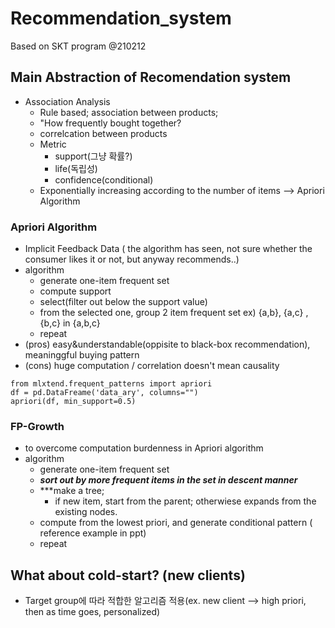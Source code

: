 # Recommendation_system
Based on SKT program @210212

## Main Abstraction of Recomendation system
* Association Analysis
  * Rule based; association between products;
  * "How frequently bought together?
  * correlcation between products
  * Metric
    * support(그냥 확률?)
    * life(독립성)
    * confidence(conditional)
  * Exponentially increasing according to the number of items --> Apriori Algorithm
### Apriori Algorithm
  * Implicit Feedback Data ( the algorithm has seen, not sure whether the consumer likes it or not, but anyway recommends..)
  * algorithm
    * generate one-item frequent set
    * compute support
    * select(filter out below the support value)
    * from the selected one, group 2 item frequent set ex) {a,b}, {a,c} ,{b,c} in {a,b,c}
    * repeat
  * (pros) easy&understandable(oppisite to black-box recommendation), meaninggful buying pattern 
  * (cons) huge computation / correlation doesn't mean causality
 ```
 from mlxtend.frequent_patterns import apriori
 df = pd.DataFreame('data_ary', columns="")
 apriori(df, min_support=0.5)
 ```
 ### FP-Growth
  * to overcome computation burdenness in Apriori algorithm
  * algorithm
    * generate one-item frequent set
    * ***sort out by more frequent items in the set in descent manner***
    * ***make a tree;
      * if new item, start from the parent; otherwiese expands from the existing nodes.
    * compute from the lowest priori, and generate conditional pattern ( reference example in ppt)
    * repeat
    
## What about cold-start? (new clients)
 * Target group에 따라 적합한 알고리즘 적용(ex. new client --> high priori, then as time goes, personalized)
